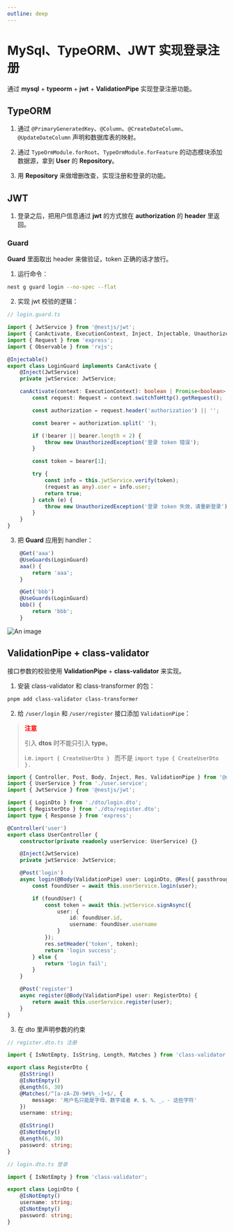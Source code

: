 ```yaml
---
outline: deep
---
```


# MySql、TypeORM、JWT 实现登录注册

通过 **mysql** + **typeorm** + **jwt** + **ValidationPipe** 实现登录注册功能。

## TypeORM

1. 通过 `@PrimaryGeneratedKey`、`@Column`、`@CreateDateColumn`、`@UpdateDateColumn` 声明和数据库表的映射。

2. 通过 `TypeOrmModule.forRoot`、`TypeOrmModule.forFeature` 的动态模块添加数据源，拿到 **User** 的 **Repository**。

3. 用 **Repository** 来做增删改查，实现注册和登录的功能。

## JWT

1. 登录之后，把用户信息通过 **jwt** 的方式放在 **authorization** 的 **header** 里返回。

### Guard

**Guard** 里面取出 header 来做验证，token 正确的话才放行。

1. 运行命令：

```bash
nest g guard login --no-spec --flat
```

2. 实现 jwt 校验的逻辑：

```ts
// login.guard.ts

import { JwtService } from '@nestjs/jwt';
import { CanActivate, ExecutionContext, Inject, Injectable, UnauthorizedException } from '@nestjs/common';
import { Request } from 'express';
import { Observable } from 'rxjs';

@Injectable()
export class LoginGuard implements CanActivate {
	@Inject(JwtService)
	private jwtService: JwtService;

	canActivate(context: ExecutionContext): boolean | Promise<boolean> | Observable<boolean> {
		const request: Request = context.switchToHttp().getRequest();

		const authorization = request.header('authorization') || '';

		const bearer = authorization.split(' ');

		if (!bearer || bearer.length < 2) {
			throw new UnauthorizedException('登录 token 错误');
		}

		const token = bearer[1];

		try {
			const info = this.jwtService.verify(token);
			(request as any).user = info.user;
			return true;
		} catch (e) {
			throw new UnauthorizedException('登录 token 失效，请重新登录');
		}
	}
}
```

3. 把 **Guard** 应用到 handler：

```ts
	@Get('aaa')
	@UseGuards(LoginGuard)
	aaa() {
		return 'aaa';
	}

	@Get('bbb')
	@UseGuards(LoginGuard)
	bbb() {
		return 'bbb';
	}
```

![An image](/nest/nest-2.png)

## ValidationPipe + class-validator

接口参数的校验使用 **ValidationPipe** + **class-validator** 来实现。

1. 安装 class-validator 和 class-transformer 的包：

```bash
pnpm add class-validator class-transformer
```

2. 给 `/user/login` 和 `/user/register` 接口添加 `ValidationPipe`：

> <span style="color:red; font-weight: 600">注意</span>
>
> 引入 **dtos** 时不能只引入 **type**。
>
> i.e. `import { CreateUserDto } ` 而不是 `import type { CreateUserDto }.`

```ts
import { Controller, Post, Body, Inject, Res, ValidationPipe } from '@nestjs/common';
import { UserService } from './user.service';
import { JwtService } from '@nestjs/jwt';

import { LoginDto } from './dto/login.dto';
import { RegisterDto } from './dto/register.dto';
import type { Response } from 'express';

@Controller('user')
export class UserController {
	constructor(private readonly userService: UserService) {}

	@Inject(JwtService)
	private jwtService: JwtService;

	@Post('login')
	async login(@Body(ValidationPipe) user: LoginDto, @Res({ passthrough: true }) res: Response) {
		const foundUser = await this.userService.login(user);

		if (foundUser) {
			const token = await this.jwtService.signAsync({
				user: {
					id: foundUser.id,
					username: foundUser.username
				}
			});
			res.setHeader('token', token);
			return 'login success';
		} else {
			return 'login fail';
		}
	}

	@Post('register')
	async register(@Body(ValidationPipe) user: RegisterDto) {
		return await this.userService.register(user);
	}
}
```

3. 在 dto 里声明参数的约束

```ts
// register.dto.ts 注册

import { IsNotEmpty, IsString, Length, Matches } from 'class-validator';

export class RegisterDto {
	@IsString()
	@IsNotEmpty()
	@Length(6, 30)
	@Matches(/^[a-zA-Z0-9#$%_-]+$/, {
		message: '用户名只能是字母、数字或者 #、$、%、_、- 这些字符'
	})
	username: string;

	@IsString()
	@IsNotEmpty()
	@Length(6, 30)
	password: string;
}
```

```ts
// login.dto.ts 登录

import { IsNotEmpty } from 'class-validator';

export class LoginDto {
	@IsNotEmpty()
	username: string;
	@IsNotEmpty()
	password: string;
}
```
